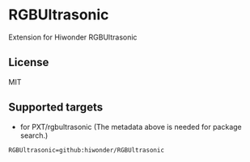 # RGBUltrasonic

Extension for Hiwonder RGBUltrasonic

## License

MIT

## Supported targets

* for PXT/rgbultrasonic
(The metadata above is needed for package search.)

```package
RGBUltrasonic=github:hiwonder/RGBUltrasonic
```

